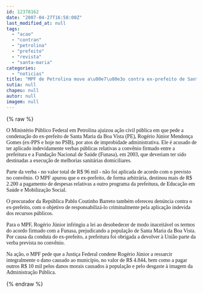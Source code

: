 ```yaml
---
id: 12378162
date: "2007-04-27T16:58:00Z"
last_modified_at: null
tags:
  - "acao"
  - "contran"
  - "petrolina"
  - "prefeito"
  - "revista"
  - "santa-maria"
categories:
  - "noticias"
title: "MPF de Petrolina move a\u00e7\u00e3o contra ex-prefeito de Santa Maria da Boa Vista. Desviou quase R$ 100 mil"
sutia: null
chapeu: null
autor: null
imagem: null
---
```

{% raw %}
<p><P><FONT face=Verdana>O Ministério Público Federal em Petrolina ajuizou ação civil pública em que pede a condenação do ex-prefeito de Santa Maria da Boa Vista (PE), Rogério Júnior Mendonça Gomes (ex-PPS e hoje no PSB), por atos de improbidade administrativa. Ele é acusado de ter aplicado indevidamente verbas públicas relativas a convênio firmado entre a prefeitura e a Fundação Nacional de Saúde (Funasa), em 2003, que deveriam ter sido destinadas a execução de melhorias sanitárias domiciliares.</FONT></P></p>
<p><P><FONT face=Verdana>Parte da verba - no valor total de R$ 96 mil - não foi aplicada de acordo com o previsto no convênio. O MPF apurou que o ex-prefeito, de forma arbitrária, destinou mais de R$ 2.200 a pagamento de despesas relativas a outro programa da prefeitura, de Educação em Saúde e Mobilização Social.</FONT></P></p>
<p><P><FONT face=Verdana>O procurador da República Pablo Coutinho Barreto também ofereceu denúncia contra o ex-prefeito, com o objetivo de responsabilizá-lo criminalmente pela aplicação indevida dos recursos públicos. </FONT></P></p>
<p><P><FONT face=Verdana>Para o MPF, Rogério Júnior infringiu a lei ao desobedecer de modo inaceitável os termos do acordo firmado com a Funasa, prejudicando a população de Santa Maria da Boa Vista. Por causa da conduta do ex-prefeito, a prefeitura foi obrigada a devolver à União parte da verba prevista no convênio.</FONT></P></p>
<p><P><FONT face=Verdana>Na ação, o MPF pede que a Justiça Federal condene Rogério Júnior a ressarcir integralmente o dano causado ao município, no valor de R$ 4.844, bem como a pagar outros R$ 10 mil pelos danos morais causados à população e pelo desgaste à imagem da Administração Pública.</FONT></P> </p>
{% endraw %}